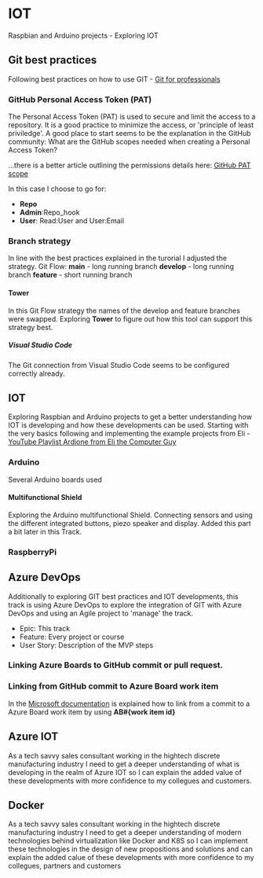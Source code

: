 # IOT
Raspbian and Arduino projects - Exploring IOT

## Git best practices
Following best practices on how to use GIT - [Git for professionals](https://www.freecodecamp.org/news/git-for-professionals/)

### GitHub Personal Access Token (PAT)
The Personal Access Token (PAT) is used to secure and limit the access to a repository. It is a good practice to minimize the access, or 'principle of least priviledge'.
A good place to start seems to be the explanation in the GitHub community: What are the GitHub scopes needed when creating a Personal Access Token?

...there is a better article outlining the permissions details here: [GitHub PAT scope](https://docs.microsoft.com/en-us/azure/devops/pipelines/repos/github?view=azure-devops&tabs=yaml)

In this case I choose to go for:

- **Repo**
- **Admin**:Repo_hook
- **User**: Read:User and User:Email

### Branch strategy
In line with the best practices explained in the turorial I adjusted the strategy. Git Flow:
**main** - long running branch
**develop** - long running branch
**feature** - short running branch

#### Tower
In this Git Flow strategy the names of the develop and feature branches were swapped. Exploring **Tower** to figure out how this tool can support this strategy best.

##### Visual Studio Code
The Git connection from Visual Studio Code seems to be configured correctly already.

## IOT
Exploring Raspbian and Arduino projects to get a better understanding how IOT is developing and how these developments can be used. Starting with the very basics following and implementing the example projects from Eli - [YouTube Playlist Ardione from Eli the Computer Guy](https://www.youtube.com/playlist?list=PLJcaPjxegjBUsCc8PDvalF9j9dvc1RpUh)

### Arduino
Several Arduino boards used

#### Multifunctional Shield
Exploring the Arduino multifunctional Shield. Connecting sensors and using the different integrated buttons, piezo speaker and display. Added this part a bit later in this Track.

### RaspberryPi

## Azure DevOps
Additionally to exploring GIT best practices and IOT developments, this track is using Azure DevOps to explore the integration of GIT with Azure DevOps and using an Agile project to 'manage' the track.
- Epic: This track
- Feature: Every project or course
- User Story: Description of the MVP steps

### Linking Azure Boards to GitHub commit or pull request.

### Linking from GitHub commit to Azure Board work item
In the [Microsoft documentation](https://docs.microsoft.com/en-us/azure/devops/boards/github/link-to-from-github?view=azure-devops) is explained how to link from a commit to a Azure Board work item by using **AB#{work item id}**

## Azure IOT
As a tech savvy sales consultant working in the hightech discrete manufacturing industry I need to get a deeper understanding of what is developing in the realm of Azure IOT so I can explain the added value of these developments with more confidence to my collegues and customers.

## Docker
As a tech savvy sales consultant working in the hightech discrete manufacturing industry I need to get a deeper understanding of modern technologies behind virtualization like Docker and K8S so I can implement these technologies in the design of new propositions and solutions and can explain the added calue of these developments with more confidence to my collegues, partners and customers

